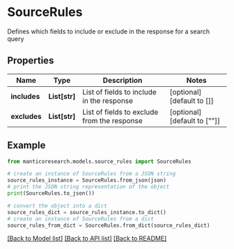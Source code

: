 # SourceRules

Defines which fields to include or exclude in the response for a search query

## Properties

Name | Type | Description | Notes
------------ | ------------- | ------------- | -------------
**includes** | **List[str]** | List of fields to include in the response | [optional] [default to []]
**excludes** | **List[str]** | List of fields to exclude from the response | [optional] [default to [""]]

## Example

```python
from manticoresearch.models.source_rules import SourceRules

# create an instance of SourceRules from a JSON string
source_rules_instance = SourceRules.from_json(json)
# print the JSON string representation of the object
print(SourceRules.to_json())

# convert the object into a dict
source_rules_dict = source_rules_instance.to_dict()
# create an instance of SourceRules from a dict
source_rules_from_dict = SourceRules.from_dict(source_rules_dict)
```
[[Back to Model list]](../README.md#documentation-for-models) [[Back to API list]](../README.md#documentation-for-api-endpoints) [[Back to README]](../README.md)


